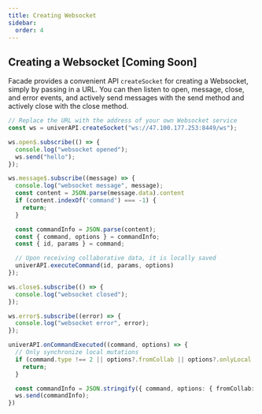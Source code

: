 ```yaml
---
title: Creating Websocket
sidebar:
  order: 4
---
```


## Creating a Websocket [Coming Soon]

Facade provides a convenient API `createSocket` for creating a Websocket, simply by passing in a URL. You can then listen to open, message, close, and error events, and actively send messages with the send method and actively close with the close method.

```typescript title="main.ts"
// Replace the URL with the address of your own Websocket service
const ws = univerAPI.createSocket("ws://47.100.177.253:8449/ws");

ws.open$.subscribe(() => {
  console.log("websocket opened");
  ws.send("hello");
});

ws.message$.subscribe((message) => {
  console.log("websocket message", message);
  const content = JSON.parse(message.data).content
  if (content.indexOf('command') === -1) {
    return;
  }

  const commandInfo = JSON.parse(content);
  const { command, options } = commandInfo;
  const { id, params } = command;

  // Upon receiving collaborative data, it is locally saved
  univerAPI.executeCommand(id, params, options)
});

ws.close$.subscribe(() => {
  console.log("websocket closed");
});

ws.error$.subscribe((error) => {
  console.log("websocket error", error);
});

univerAPI.onCommandExecuted((command, options) => {
  // Only synchronize local mutations
  if (command.type !== 2 || options?.fromCollab || options?.onlyLocal || command.id === 'doc.mutation.rich-text-editing') {
    return;
  }

  const commandInfo = JSON.stringify({ command, options: { fromCollab: true } })
  ws.send(commandInfo);
})
```